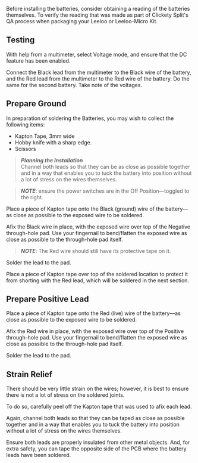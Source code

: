 Before installing the batteries, consider obtaining a reading of the batteries themselves.  To verify the reading that was made as part of Clickety Split's QA process when packaging your Leeloo or Leeloo-Micro Kit.

## Testing
With help from a multimeter, select Voltage mode, and ensure that the DC feature has been enabled.

Connect the Black lead from the multimeter to the Black wire of the battery, and the Red lead from the multimeter to the Red wire of the battery.  Do the same for the second battery. Take note of the voltages.

## Prepare Ground
In preparation of soldering the Batteries, you may wish to collect the following items:

* Kapton Tape, 3mm wide
* Hobby knife with a sharp edge.
* Scissors

> ***Planning the Installation*** \
> Channel both leads so that they can be as close as possible together and in a way that enables you to tuck the battery into position without a lot of stress on the wires themselves.

> ***NOTE***: ensure the power switches are in the Off Position—toggled to the right.

Place a piece of Kapton tape onto the Black (ground) wire of the battery—as close as possible to the exposed wire to be soldered.

Afix the Black wire in place, with the exposed wire over top of the Negative through-hole pad.  Use your fingernail to bend/flatten the exposed wire as close as possible to the through-hole pad itself.

> ***NOTE***: The Red wire should still have its protective tape on it.

Solder the lead to the pad.

Place a piece of Kapton tape over top of the soldered location to protect it from shorting with the Red lead, which will be soldered in the next section.

## Prepare Positive Lead
Place a piece of Kapton tape onto the Red (live) wire of the battery—as close as possible to the exposed wire to be soldered.

Afix the Red wire in place, with the exposed wire over top of the Positive through-hole pad.  Use your fingernail to bend/flatten the exposed wire as close as possible to the through-hole pad itself.

Solder the lead to the pad.

## Strain Relief
There should be very little strain on the wires; however, it is best to ensure there is not a lot of stress on the soldered joints.

To do so, carefully peel off the Kapton tape that was used to afix each lead.

Again, channel both leads so that they can be taped as close as possible together and in a way that enables you to tuck the battery into position without a lot of stress on the wires themselves.

Ensure both leads are properly insulated from other metal objects.  And, for extra safety, you can tape the opposite side of the PCB where the battery leads have been soldered.
